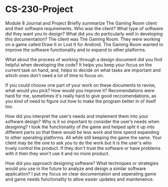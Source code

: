 # CS-230-Project
Module 8 Journal and Project
Briefly summarize The Gaming Room client and their software requirements. Who was the client? What type of software did they want you to design? What did you do particularly well in developing this documentation?
The client was The Gaming Room. They were working on a game called Draw It or Lost It for Android. The Gaming Room wanted to improve the software functionality and to expand to other platforms.

What about the process of working through a design document did you find helpful when developing the code?
It helps you keep your focus on the current task on hand, and, helps to decide on what tasks are important and which ones don't need a lot of time to focus on.

If you could choose one part of your work on these documents to revise, what would you pick? How would you improve it?
Recomendations were hard for me, sometimes it's really hard to give good reccomendations, as you kind of need to figure out how to make the program better in of itself too.

How did you interpret the user’s needs and implement them into your software design? Why is it so important to consider the user’s needs when designing?
I took the functionality of the game and helped split it up into different parts so that there would be less work and time spend expanding to other operating platforms. All while still keeping the game the same. Your client may be the one to ask you to do the work but it is the user's who truely control the product. If they don't trust the software or have problems with it then they won't use it and no more product.

How did you approach designing software? What techniques or strategies would you use in the future to analyze and design a similar software application?
I put my focus on clear documentation and seperating game and game needs functionality to allow easier updates and maintenence.

